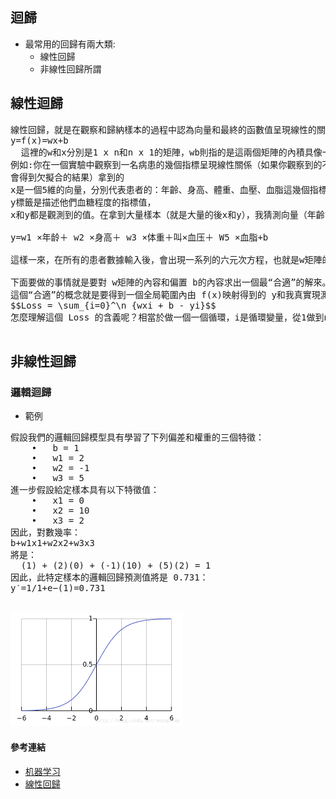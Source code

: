 ## 迴歸
* 最常用的回歸有兩大類:
    * 線性回歸
    * 非線性回歸所謂
## 線性迴歸
<pre>
線性回歸，就是在觀察和歸納樣本的過程中認為向量和最終的函數值呈現線性的關係而後設計這種關係為：
y=f(x)=wx+b
  這裡的w和x分別是1 x n和n x 1的矩陣，wb則指的是這兩個矩陣的內積具像一點說，
例如:你在一個實驗中觀察到一名病患的幾個指標呈現線性關係（如果你觀察到的不是線性關係而用線性模型來建模話，
會得到欠擬合的結果）拿到的
x是一個5維的向量，分別代表患者的：年齡、身高、體重、血壓、血脂這幾個指標值， 
y標籤是描述他們血糖程度的指標值， 
x和y都是觀測到的值。在拿到大量樣本（就是大量的後x和y），我猜測向量（年齡，身高，體重，血壓，血脂）和與其有關聯關係的血糖程度值有這樣的關係：

y=w1 ×年龄＋ w2 ×身高＋ w3 ×体重＋叫×血压＋ W5 ×血脂+b

這樣一來，在所有的患者數據輸入後，會出現一系列的六元次方程，也就是w矩陣的內容和偏置b的內容。

下面要做的事情就是要對 w矩陣的內容和偏置 b的內容求出一個最“合適”的解來。
這個“合適”的概念就是要得到一個全局範圍內由 f(x)映射得到的 y和我真實現測到的那個 y的差距加和，寫出來是這種 方式：
$$Loss = \sum_{i=0}^\n {wxi + b - yi}$$
怎麼理解這個 Loss 的含義呢？相當於做一個一個循環，i是循環變量，從1做到n，，覆蓋訓練集當中的每一個樣本向量加和的內容是wxi+b 和yi的差值，每一個訓練向量xi在通過我們剛剛假設的關係f(x)=wx+b映射後與實際觀測值yi的差距值。取絕對值的含義就是指這個差距不論是比觀測值大還是比觀測值小，都是一樣的差距將全局範圍內這n個差距值都加起來，得到所謂的總差距值，就是這個Loss 的含義。

</pre>
## 非線性迴歸
### 邏輯迴歸
* 範例
<pre>
假設我們的邏輯回歸模型具有學習了下列偏差和權重的三個特徵：
    •	b = 1
    •	w1 = 2
    •	w2 = -1
    •	w3 = 5
進一步假設給定樣本具有以下特徵值：
    •	x1 = 0
    •	x2 = 10
    •	x3 = 2
因此，對數幾率：
b+w1x1+w2x2+w3x3
將是：
  (1) + (2)(0) + (-1)(10) + (5)(2) = 1
因此，此特定樣本的邏輯回歸預測值將是 0.731：
y′=1/1+e−(1)=0.731
 
</pre>
![Logistic regression](images/logistic.png)
#### 參考連結
* [机器学习](https://developers.google.com/machine-learning/crash-course/logistic-regression/calculating-a-probability?hl=zh-cn)
* [線性回歸](http://www1.pu.edu.tw/~hdchen/handout_bank/stat/94_4_stat_handout_08.pdf)
